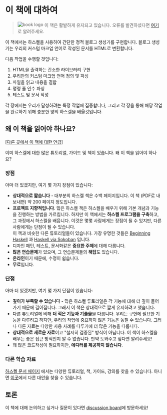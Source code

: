 # 이 책에 대하여

> <img src="book-logo-transparent.png" alt="book logo" style="max-height: 1.5em; vertical-align: top"> 이 책은 활발하게 유지되고 있습니다. 오류를 발견하셨다면 [여기](https://github.com/soupi/learn-haskell-blog-generator/issues)로 알려주세요.

<!--
<div style="text-align: center">
  <img src="book-logo-transparent.png" alt="book logo" style="max-width: 40%">
</div>
-->

이 책에서는 하스켈을 사용하여 간단한 정적 블로그 생성기를 구현합니다.
블로그 생성기는 우리의 커스텀 마크업 언어로 작성된 문서를 HTML로 변환합니다.

다음 작업을 수행할 것입니다:

1. HTML을 출력하는 간소한 라이브러리 구현
2. 우리만의 커스텀 마크업 언어 정의 및 파싱
3. 파일을 읽고 내용을 결합
4. 명령 줄 인수 파싱
5. 테스트 및 문서 작성

각 장에서는 우리가 달성하려는 특정 작업에 집중합니다,
그리고 각 장을 통해 해당 작업을 완료하기 위해 충분한 양의 하스켈을 배울것입니다.

## 왜 이 책을 읽어야 하나요?

[[다른 곳에서 이 책에 대한 언급](https://github.com/soupi/learn-haskell-blog-generator/discussions/67)]

이미 하스켈에 대한 많은 튜토리얼, 가이드 및 책이 있습니다. 왜 이 책을 읽어야 하나요?

### 장점

아마 더 있겠지만, 여기 몇 가지 장점이 있습니다:

- **상대적으로 짧습니다** - 대부분의 하스켈 책은 수백 페이지입니다.
  이 책 (PDF로 내보내면) 약 200 페이지 정도입니다.
- **프로젝트 지향적입니다**. 많은 하스켈 책은 하스켈을 배우기 위해 기본 개념과 기능을 진행하는 방법을 가르칩니다.
  하지만 이 책에서는 **하스켈 프로그램을 구축**하고, 그 과정에서 하스켈을 배웁니다.
  이것은 몇몇 사람에게는 장점이 될 수 있지만, 다른 사람에게는 단점이 될 수 있습니다.<br>
  이 책과 비슷한 다른 튜토리얼들이 있습니다. 가장 유명한 것들은
  [Beginning Haskell](https://www.apress.com/gp/book/9781430262510#otherversion=9781430262503)
  과 [Haskell via Sokoban](https://haskell-via-sokoban.nomeata.de/) 입니다.
-  디자인 패턴, 테스트, 문서화같은 **중요한 주제**에 대해 다룹니다.
- **많은 연습문제**가 있으며, 그 연습문제들의 **해답**도 있습니다.
- **온라인**이기 때문에, 수정이 쉽습니다.
- **무료**입니다.

### 단점

아마 더 있겠지만, 여기 몇 가지 단점이 있습니다:

- **깊이가 부족할 수 있습니다** - 많은 하스켈 튜토리얼은 각 기능에 대해 더 깊이 들어가기 때문에 길어집니다.
  그래서 이 책은 상대적으로 짧게 유지하려고 했습니다.
- 다른 튜토리얼에 비해 **더 적은 기능과 기술을**을 다룹니다.
  우리는 구현에 필요한 기능을 다루려고 하지만, 우리의 작업에 중요하지 않은 기능은 놓칠 수 있습니다.
  그러나 다른 자료는 다양한 사용 사례를 다루기에 더 많은 기능을 다룹니다.
- **상대적으로 새로운 자료**이고 "철저히 검증된" 방식이 아닙니다. 이 책이 하스켈을 배우는 좋은 접근 방식인지 알 수 없습니다.
  만약 도와주고 싶다면 알려주세요!
- 꽤 많은 코드작성이 필요하지만, **에디터를 제공하지 않습니다**.

### 다른 학습 자료

[하스켈 문서 페이지](https://www.haskell.org/documentation/) 에서는 다양한 튜토리얼, 책, 가이드, 강의를 찾을 수 있습니다.
아니면 [이곳](https://github.com/soupi/haskell-study-plan#about-this-guide)에서 다른 대안을 찾을 수 있습니다.

## 토론

이 책에 대해 논의하고 싶거나 질문이 있다면 [discussion board](https://github.com/soupi/learn-haskell-blog-generator/discussions)에 방문하세요!
